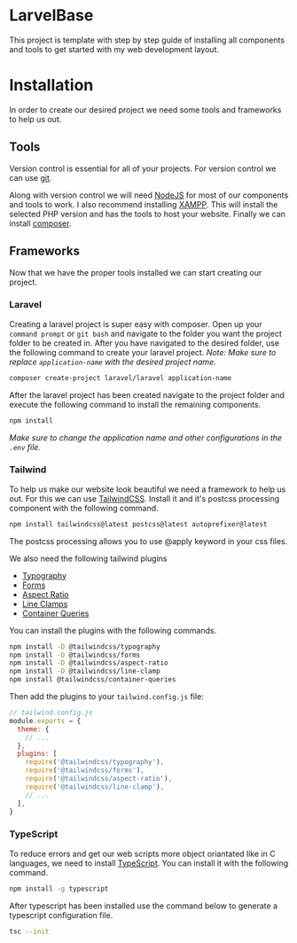 # LarvelBase
This project is template with step by step guide of installing all components and tools to get started with my web development layout.

# Installation

In order to create our desired project we need some tools and frameworks to help us out.

## Tools

Version control is essential for all of your projects.
For version control we can use [git](https://git-scm.com/download/win).

Along with version control we will need [NodeJS](https://nodejs.org) for most of our components and tools to work.
I also recommend installing [XAMPP](https://www.apachefriends.org/download.html). This will install the selected PHP version and has the tools to host your website.
Finally we can install [composer](https://getcomposer.org/).

## Frameworks

Now that we have the proper tools installed we can start creating our project.

### Laravel

Creating a laravel project is super easy with composer.
Open up your `command prompt` or `git bash` and navigate to the folder you want the project folder to be created in.
After you have navigated to the desired folder, use the following command to create your laravel project.
*Note: Make sure to replace `application-name` with the desired project name.*
```bash
composer create-project laravel/laravel application-name
```

After the laravel project has been created navigate to the project folder and execute the following command to install the remaining components.
```bash
npm install
```

*Make sure to change the application name and other configurations in the `.env` file.*

### Tailwind

To help us make our website look beautiful we need a framework to help us out.
For this we can use [TailwindCSS](https://tailwindcss.com/).
Install it and it's postcss processing component with the following command.
```bash
npm install tailwindcss@latest postcss@latest autoprefixer@latest
```
The postcss processing allows you to use @apply keyword in your css files.

We also need the following tailwind plugins
- [Typography](https://github.com/tailwindlabs/tailwindcss-typography)
- [Forms](https://github.com/tailwindlabs/tailwindcss-forms)
- [Aspect Ratio](https://github.com/tailwindlabs/tailwindcss-aspect-ratio)
- [Line Clamps](https://github.com/tailwindlabs/tailwindcss-line-clamp)
- [Container Queries](https://github.com/tailwindlabs/tailwindcss-container-queries)

You can install the plugins with the following commands.
```bash
npm install -D @tailwindcss/typography
npm install -D @tailwindcss/forms
npm install -D @tailwindcss/aspect-ratio
npm install -D @tailwindcss/line-clamp
npm install @tailwindcss/container-queries
```

Then add the plugins to your `tailwind.config.js` file:

```js
// tailwind.config.js
module.exports = {
  theme: {
    // ...
  },
  plugins: [
    require('@tailwindcss/typography'),
    require('@tailwindcss/forms'),
    require('@tailwindcss/aspect-ratio'),
    require('@tailwindcss/line-clamp'),
    // ...
  ],
}
```

### TypeScript
To reduce errors and get our web scripts more object oriantated like in C languages, we need to install [TypeScript](https://www.typescriptlang.org/).
You can install it with the following command.
```bash
npm install -g typescript
```

After typescript has been installed use the command below to generate a typescript configuration file.
```bash
tsc --init
```
